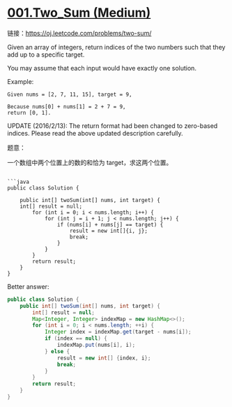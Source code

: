 [001.Two_Sum (Medium)](https://leetcode.com/problems/Two-Sum/)
===

链接：https://oj.leetcode.com/problems/two-sum/

Given an array of integers, return indices of the two numbers such that they add up to a specific target.

You may assume that each input would have exactly one solution.

Example:
```
Given nums = [2, 7, 11, 15], target = 9,

Because nums[0] + nums[1] = 2 + 7 = 9,
return [0, 1].
```
UPDATE (2016/2/13):
The return format had been changed to zero-based indices. Please read the above updated description carefully.

题意：

一个数组中两个位置上的数的和恰为 target，求这两个位置。

```

```java
public class Solution {
    
    public int[] twoSum(int[] nums, int target) {
    int[] result = null;
        for (int i = 0; i < nums.length; i++) {
            for (int j = i + 1; j < nums.length; j++) {
                if (nums[i] + nums[j] == target) {
                    result = new int[]{i, j};
                    break;
                }
            }
        }
        return result;
    }
}
```

Better answer:

```java
public class Solution {
    public int[] twoSum(int[] nums, int target) {
        int[] result = null;
        Map<Integer, Integer> indexMap = new HashMap<>();
        for (int i = 0; i < nums.length; ++i) {
            Integer index = indexMap.get(target - nums[i]);
            if (index == null) {
                indexMap.put(nums[i], i);
            } else {
                result = new int[] {index, i};
                break;
            }
        }
        return result;
    }
}
```
